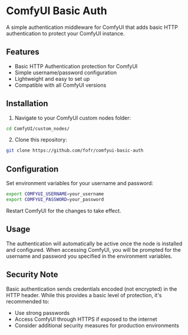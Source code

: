 # ComfyUI Basic Auth

A simple authentication middleware for ComfyUI that adds basic HTTP authentication to protect your ComfyUI instance.

## Features

- Basic HTTP Authentication protection for ComfyUI
- Simple username/password configuration
- Lightweight and easy to set up
- Compatible with all ComfyUI versions

## Installation

1. Navigate to your ComfyUI custom nodes folder:
```bash
cd ComfyUI/custom_nodes/
```

2. Clone this repository:
```bash
git clone https://github.com/fofr/comfyui-basic-auth
```

## Configuration

Set environment variables for your username and password:

```bash
export COMFYUI_USERNAME=your_username
export COMFYUI_PASSWORD=your_password
```

Restart ComfyUI for the changes to take effect.

## Usage

The authentication will automatically be active once the node is installed and configured. When accessing ComfyUI, you will be prompted for the username and password you specified in the environment variables.

## Security Note

Basic authentication sends credentials encoded (not encrypted) in the HTTP header. While this provides a basic level of protection, it's recommended to:

- Use strong passwords
- Access ComfyUI through HTTPS if exposed to the internet
- Consider additional security measures for production environments
